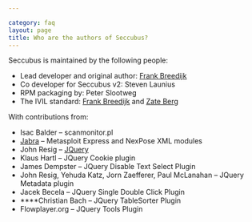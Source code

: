 ```yaml
---

category: faq
layout: page
title: Who are the authors of Seccubus?
---
```

Seccubus is maintained by the following people:

  * Lead developer and original author: [Frank Breedijk](/who-is-frank-breedijk/)
  * Co developer for Seccubus v2: Steven Launius
  * RPM packaging by: Peter Slootweg
  * The IVIL standard: [Frank Breedijk](/who-is-frank-breedijk/) and [Zate Berg](http://blog.zate.org/)

With contributions from:

  * Isac Balder – scanmonitor.pl
  * [Jabra](http://twitter.com/jabra) – Metasploit Express and NexPose XML modules
  * John Resig – [JQuery](http://jquery.com/)
  * Klaus Hartl – JQuery Cookie plugin
  * James Dempster – JQuery Disable Text Select Plugin
  * John Resig, Yehuda Katz, Jorn Zaefferer, Paul McLanahan – JQuery Metadata plugin
  * Jacek Becela – JQuery Single Double Click Plugin
  * ****Christian Bach – JQuery TableSorter Plugin
  * Flowplayer.org – JQuery Tools Plugin

